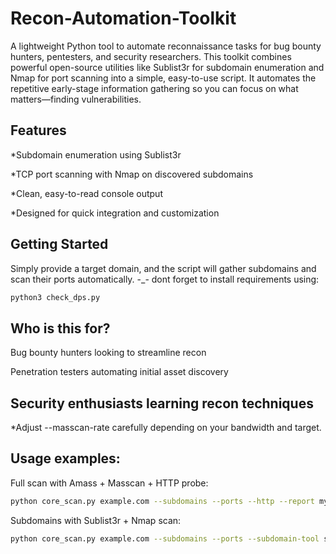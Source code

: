 # Recon-Automation-Toolkit
A lightweight Python tool to automate reconnaissance tasks for bug bounty hunters, pentesters, and security researchers.
This toolkit combines powerful open-source utilities like Sublist3r for subdomain enumeration and Nmap for port scanning into a simple, easy-to-use script. It automates the repetitive early-stage information gathering so you can focus on what matters—finding vulnerabilities.

Features
------------------
*Subdomain enumeration using Sublist3r

*TCP port scanning with Nmap on discovered subdomains

*Clean, easy-to-read console output

*Designed for quick integration and customization

Getting Started
-----------------------
Simply provide a target domain, and the script will gather subdomains and scan their ports automatically.
-_- dont forget to install requirements using:
```bash
python3 check_dps.py
```
Who is this for?
--------------------
Bug bounty hunters looking to streamline recon

Penetration testers automating initial asset discovery

Security enthusiasts learning recon techniques
------------------------------------------------------------
*Adjust --masscan-rate carefully depending on your bandwidth and target.

Usage examples:
----------------------------------------
Full scan with Amass + Masscan + HTTP probe:
```bash
python core_scan.py example.com --subdomains --ports --http --report myscan --threads 40 --masscan-rate 2000
```
Subdomains with Sublist3r + Nmap scan:
```bash
python core_scan.py example.com --subdomains --ports --subdomain-tool sublist3r --port-tool nmap
```

